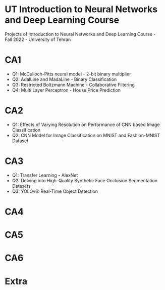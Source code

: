 # UT Introduction to Neural Networks and Deep Learning Course
Projects of Introduction to Neural Networks and Deep Learning Course - Fall 2022 - University of Tehran
# CA1
  * Q1: McCulloch-Pitts neural model - 2-bit binary multiplier
  * Q2: AdalLine and MadaLine - Binary Classification
  * Q3: Restricted Boltzmann Machine - Collaborative Filtering
  * Q4: Multi Layer Perceptron - House Price Prediction
# CA2
 * Q1: Effects of Varying Resolution on Performance of CNN based Image Classification
 * Q2: CNN Model for Image Classification on MNIST and Fashion-MNIST Dataset
# CA3
  * Q1: Transfer Learning - AlexNet
  * Q2: Delving into High-Quality Synthetic Face Occlusion Segmentation Datasets
  * Q3: YOLOv6: Real-Time Object Detection
# CA4
# CA5
# CA6
# Extra
